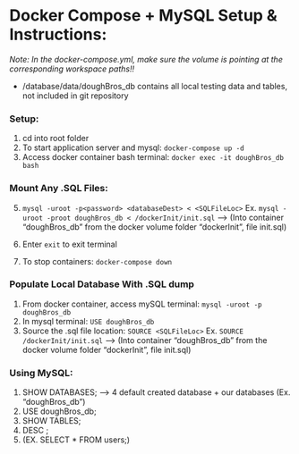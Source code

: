 # Docker Compose + MySQL Setup & Instructions:

*Note: In the docker-compose.yml, make sure the volume is pointing at the corresponding workspace paths!!*

* /database/data/doughBros_db contains all local testing data and tables, not included in git repository

### Setup:
1. cd into root folder
2. To start application server and mysql: `docker-compose up -d`
3. Access docker container bash terminal: `docker exec -it doughBros_db bash`

### Mount Any .SQL Files:
5. `mysql -uroot -p<password> <databaseDest> < <SQLFileLoc>`
Ex. `mysql -uroot -proot doughBros_db < /dockerInit/init.sql` —> (Into container “doughBros_db” from the docker volume folder “dockerInit”, file init.sql)

6. Enter `exit` to exit terminal
7. To stop containers: `docker-compose down`

### Populate Local Database With .SQL dump
1. From docker container, access mySQL terminal: `mysql -uroot -p doughBros_db`
2. In mysql terminal: `USE doughBros_db`
3. Source the .sql file location: `SOURCE <SQLFileLoc>`
Ex. `SOURCE /dockerInit/init.sql` —> (Into container “doughBros_db” from the docker volume folder “dockerInit”, file init.sql)

### Using MySQL:
1. SHOW DATABASES; —> 4 default created database + our databases (Ex. “doughBros_db”)
2. USE doughBros_db;
3. SHOW TABLES; 
4. DESC <TABLE>;
4. <INSERT SQL QUERY> (EX. SELECT * FROM users;)